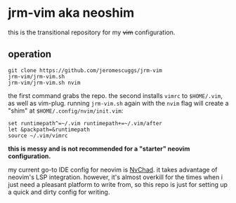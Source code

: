 # jrm-vim aka neoshim 

this is the transitional repository for my ~~vim~~ configuration. 

## operation

```
git clone https://github.com/jeromescuggs/jrm-vim
jrm-vim/jrm-vim.sh
jrm-vim/jrm-vim.sh nvim 
```

the first command grabs the repo. the second installs `vimrc` to `$HOME/.vim`, as well as vim-plug. running `jrm-vim.sh` again with the `nvim` flag will create a "shim" at `$HOME/.config/nvim/init.vim`: 

```
set runtimepath^=~/.vim runtimepath+=~/.vim/after
let &packpath=&runtimepath
source ~/.vim/vimrc
```

**this is messy and is not recommended for a "starter" neovim configuration.**

my current go-to IDE config for neovim is [NvChad](https://github.com/NvChad/NvChad). it takes advantage of neovim's LSP integration. however, it's almost overkill for the times when i just need a pleasant platform to write from, so this repo is just for setting up a quick and dirty config for writing. 


